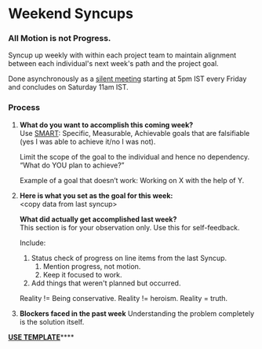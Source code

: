 # Weekend Syncups

### All Motion is not Progress.

Syncup up weekly with within each project team to maintain alignment between each individual's next week's path and the project goal.

Done asynchronously as a [silent meeting](http://playbook.thevantageproject.com/operating-at-tvp/silent-meetings) starting at 5pm IST every Friday and concludes on Saturday 11am IST.



### Process

1. **What do you want to accomplish this coming week?**   
   Use [SMART](https://www.youtube.com/watch?v=U4IU-y9-J8Q&feature=youtu.be&t=19): Specific, Measurable, Achievable goals that are falsifiable \(yes I was able to achieve it/no I was not\).  
  
   Limit the scope of the goal to the individual and hence no dependency. “What do YOU plan to achieve?”

  
   Example of a goal that doesn’t work: Working on X with the help of Y.

  
 

2. **Here is what you set as the goal for this week:**   
   &lt;copy data from last syncup&gt;

  
   **What did actually get accomplished last week?**  
   This section is for your observation only. Use this for self-feedback.  
  
   Include:

   1. Status check of progress on line items from the last Syncup.
      1. Mention progress, not motion.
      2. Keep it focused to work. 
   2. Add things that weren't planned but occurred.



   Reality != Being conservative. Reality != heroism. Reality = truth.  

3. **Blockers faced in the past week** Understanding the problem completely is the solution itself.

[**USE TEMPLATE**](https://docs.google.com/document/d/13i6v7RmvShs5swsbRmawXkOdXCZRGSos1ybKAdWMNrQ/edit)\*\*\*\*

